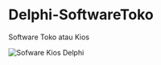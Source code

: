 # Delphi-SoftwareToko
Software Toko atau Kios

![Sofware Kios Delphi](https://github.com/novri3h/php-e-kasir/assets/25641359/d71e71ff-8495-4ecc-8828-5b9da846a465)

